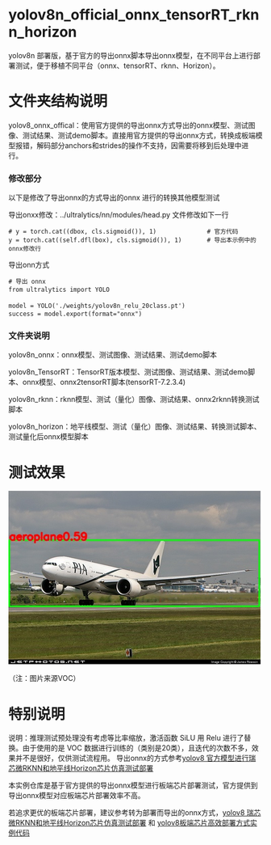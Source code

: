 # yolov8n_official_onnx_tensorRT_rknn_horizon
yolov8n 部署版，基于官方的导出onnx脚本导出onnx模型，在不同平台上进行部署测试，便于移植不同平台（onnx、tensorRT、rknn、Horizon）。

# 文件夹结构说明

yolov8_onnx_offical：使用官方提供的导出onnx方式导出的onnx模型、测试图像、测试结果、测试demo脚本。直接用官方提供的导出onnx方式，转换成板端模型报错，解码部分anchors和strides的操作不支持，因需要将移到后处理中进行。

### 修改部分

以下是修改了导出onnx的方式导出的onnx 进行的转换其他模型测试

导出onxx修改：../ultralytics/nn/modules/head.py 文件修改如下一行

```
# y = torch.cat((dbox, cls.sigmoid()), 1)              # 官方代码
y = torch.cat((self.dfl(box), cls.sigmoid()), 1)       # 导出本示例中的onnx修改行
```

导出onn方式
```
# 导出 onnx
from ultralytics import YOLO

model = YOLO('./weights/yolov8n_relu_20class.pt')
success = model.export(format="onnx")
```


### 文件夹说明
yolov8n_onnx：onnx模型、测试图像、测试结果、测试demo脚本

yolov8n_TensorRT：TensorRT版本模型、测试图像、测试结果、测试demo脚本、onnx模型、onnx2tensorRT脚本(tensorRT-7.2.3.4)

yolov8n_rknn：rknn模型、测试（量化）图像、测试结果、onnx2rknn转换测试脚本

yolov8n_horizon：地平线模型、测试（量化）图像、测试结果、转换测试脚本、测试量化后onnx模型脚本


# 测试效果
![image](https://github.com/cqu20160901/yolov8n_official_onnx_tensorRT_rknn_horizon/blob/main/yolov8_onnx/test_onnx_result.jpg)

（注：图片来源VOC）

# 特别说明
说明：推理测试预处理没有考虑等比率缩放，激活函数 SiLU 用 Relu 进行了替换。由于使用的是 VOC 数据进行训练的（类别是20类），且迭代的次数不多，效果并不是很好，仅供测试流程用。
导出onnx的方式参考[yolov8 官方模型进行瑞芯微RKNN和地平线Horizon芯片仿真测试部署](https://blog.csdn.net/zhangqian_1/article/details/130754564)

本实例仓库是基于官方提供的导出onnx模型进行板端芯片部署测试，官方提供到导出onnx模型对应板端芯片部署效率不高。

若追求更优的板端芯片部署，建议参考转为部署而导出的onnx方式，[yolov8 瑞芯微RKNN和地平线Horizon芯片仿真测试部署](https://blog.csdn.net/zhangqian_1/article/details/128918268) 和 [yolov8板端芯片高效部署方式实例代码](https://github.com/cqu20160901/yolov8n_onnx_tensorRT_rknn_horizon)

